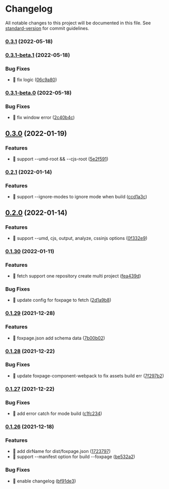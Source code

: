 # Changelog

All notable changes to this project will be documented in this file. See [standard-version](https://github.com/conventional-changelog/standard-version) for commit guidelines.

### [0.3.1](https://github.com/foxpage/foxpage-cli/compare/v0.3.1-beta.1...v0.3.1) (2022-05-18)

### [0.3.1-beta.1](https://github.com/foxpage/foxpage-cli/compare/v0.3.1-beta.0...v0.3.1-beta.1) (2022-05-18)


### Bug Fixes

* 🐛 fix logic ([06c9a80](https://github.com/foxpage/foxpage-cli/commit/06c9a8052a8d309ed6c883ef9ffaeb742b092626))

### [0.3.1-beta.0](https://github.com/foxpage/foxpage-cli/compare/v0.3.0...v0.3.1-beta.0) (2022-05-18)


### Bug Fixes

* 🐛 fix window error ([2c40b4c](https://github.com/foxpage/foxpage-cli/commit/2c40b4c1fe04044815e59292c3ed3649547e6e5a))

## [0.3.0](https://github.com/foxpage/foxpage-cli/compare/v0.2.1...v0.3.0) (2022-01-19)


### Features

* 🎸 support --umd-root && --cjs-root ([5e2f591](https://github.com/foxpage/foxpage-cli/commit/5e2f59199fc180f225a607c97b1c096b8019f510))

### [0.2.1](https://github.com/foxpage/foxpage-cli/compare/v0.2.0...v0.2.1) (2022-01-14)


### Features

* 🎸 support --ignore-modes to ignore mode when build ([ccd1a3c](https://github.com/foxpage/foxpage-cli/commit/ccd1a3c5911ad5aa0b2025202280f5d20b8217f6))

## [0.2.0](https://github.com/foxpage/foxpage-cli/compare/v0.1.30...v0.2.0) (2022-01-14)


### Features

* 🎸 support --umd, cjs, output, analyze, cssinjs  options ([0f332e9](https://github.com/foxpage/foxpage-cli/commit/0f332e9827c710081b8eb0a3adbe82b639b39516))

### [0.1.30](https://github.com/foxpage/foxpage-cli/compare/v0.1.29...v0.1.30) (2022-01-11)


### Features

* 🎸 fetch support one repository create multi project ([fea439d](https://github.com/foxpage/foxpage-cli/commit/fea439da497cae53a87d16dac963957c0da48ddc))


### Bug Fixes

* 🐛 update config for foxpage to fetch ([2d1a9b8](https://github.com/foxpage/foxpage-cli/commit/2d1a9b8fc4c27f4ab12c44b9b891ddbff244dd79))

### [0.1.29](https://github.com/foxpage/foxpage-cli/compare/v0.1.28...v0.1.29) (2021-12-28)

### Features

- 🎸 foxpage.json add schema data ([7b00b02](https://github.com/foxpage/foxpage-cli/commit/7b00b02492697c72d1907fd14d18abdba1ba313e))

### [0.1.28](https://github.com/foxpage/foxpage-cli/compare/v0.1.27...v0.1.28) (2021-12-22)

### Bug Fixes

- 🐛 update foxpage-component-webpack to fix assets build err ([7f297b2](https://github.com/foxpage/foxpage-cli/commit/7f297b207c77a094edbc6a184ae499459aa8104f))

### [0.1.27](https://github.com/foxpage/foxpage-cli/compare/v0.1.26...v0.1.27) (2021-12-22)

### Bug Fixes

- 🐛 add error catch for mode build ([c1fc234](https://github.com/foxpage/foxpage-cli/commit/c1fc23441222093e22424b8de75e42c6294b36c2))

### [0.1.26](https://github.com/foxpage/foxpage-cli/compare/v0.1.25...v0.1.26) (2021-12-18)

### Features

- 🎸 add dirName for dist/foxpage.json ([1723797](https://github.com/foxpage/foxpage-cli/commit/1723797c3464adfa1e642b075697b69d2173d956))
- 🎸 support --manifest option for build --foxpage ([be532a2](https://github.com/foxpage/foxpage-cli/commit/be532a22af3319a23216eb858d84328809b2adf2))

### Bug Fixes

- 🐛 enable changelog ([bf91de3](https://github.com/foxpage/foxpage-cli/commit/bf91de30256eaa8983542a4aab12ace1a02046f0))
